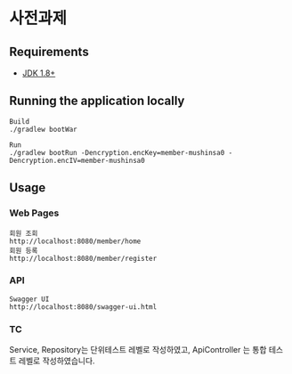 # 사전과제

## Requirements

- [JDK 1.8+](http://www.oracle.com/technetwork/java/javase/downloads/jdk8-downloads-2133151.html)

## Running the application locally

```shell
Build
./gradlew bootWar

Run
./gradlew bootRun -Dencryption.encKey=member-mushinsa0 -Dencryption.encIV=member-mushinsa0
```

## Usage
### Web Pages
```shell
회원 조회
http://localhost:8080/member/home
회원 등록
http://localhost:8080/member/register
```
### API
```shell
Swagger UI
http://localhost:8080/swagger-ui.html
```

### TC
Service, Repository는 단위테스트 레벨로 작성하였고, ApiController 는 통합 테스트 레벨로 작성하였습니다.